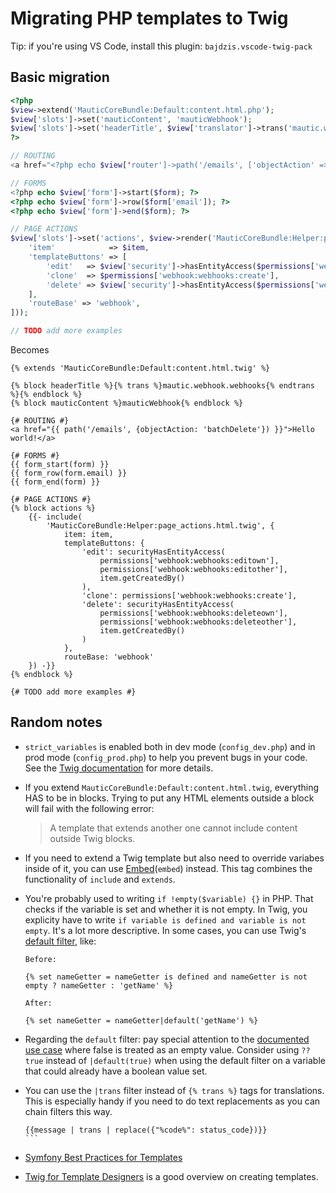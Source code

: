 # Migrating PHP templates to Twig

Tip: if you're using VS Code, install this plugin: `bajdzis.vscode-twig-pack`

## Basic migration

```PHP
<?php
$view->extend('MauticCoreBundle:Default:content.html.php');
$view['slots']->set('mauticContent', 'mauticWebhook');
$view['slots']->set('headerTitle', $view['translator']->trans('mautic.webhook.webhooks'));
?>

// ROUTING
<a href="<?php echo $view['router']->path('/emails', ['objectAction' => 'batchDelete']); ?">Hello world!</a>

// FORMS
<?php echo $view['form']->start($form); ?>
<?php echo $view['form']->row($form['email']); ?>
<?php echo $view['form']->end($form); ?>

// PAGE ACTIONS
$view['slots']->set('actions', $view->render('MauticCoreBundle:Helper:page_actions.html.php', [
    'item'            => $item,
    'templateButtons' => [
        'edit'   => $view['security']->hasEntityAccess($permissions['webhook:webhooks:editown'], $permissions['webhook:webhooks:editother'], $item->getCreatedBy()),
        'clone'  => $permissions['webhook:webhooks:create'],
        'delete' => $view['security']->hasEntityAccess($permissions['webhook:webhooks:deleteown'], $permissions['webhook:webhooks:deleteown'], $item->getCreatedBy()),
    ],
    'routeBase' => 'webhook',
]));

// TODO add more examples
```

Becomes

```Twig
{% extends 'MauticCoreBundle:Default:content.html.twig' %}

{% block headerTitle %}{% trans %}mautic.webhook.webhooks{% endtrans %}{% endblock %}
{% block mauticContent %}mauticWebhook{% endblock %}

{# ROUTING #}
<a href="{{ path('/emails', {objectAction: 'batchDelete'}) }}">Hello world!</a>

{# FORMS #}
{{ form_start(form) }}
{{ form_row(form.email) }}
{{ form_end(form) }}

{# PAGE ACTIONS #}
{% block actions %}
    {{- include(
        'MauticCoreBundle:Helper:page_actions.html.twig', {
            item: item,
            templateButtons: {
                'edit': securityHasEntityAccess(
                    permissions['webhook:webhooks:editown'],
                    permissions['webhook:webhooks:editother'],
                    item.getCreatedBy()
                ),
                'clone': permissions['webhook:webhooks:create'],
                'delete': securityHasEntityAccess(
                    permissions['webhook:webhooks:deleteown'],
                    permissions['webhook:webhooks:deleteother'],
                    item.getCreatedBy()
                )
            },
            routeBase: 'webhook'
    }) -}}
{% endblock %}

{# TODO add more examples #}
```

## Random notes

- `strict_variables` is enabled both in dev mode (`config_dev.php`) and in prod mode (`config_prod.php`) to help you prevent bugs in your code. See the [Twig documentation](https://twig.symfony.com/doc/3.x/api.html#environment_options) for more details.
- If you extend `MauticCoreBundle:Default:content.html.twig`, everything HAS to be in blocks. Trying to put any HTML elements outside a block will fail with the following error:

    > A template that extends another one cannot include content outside Twig blocks.
- If you need to extend a Twig template but also need to override variabes inside of it, you can use [Embed](https://twig.symfony.com/doc/3.x/tags/embed.html)(`embed`) instead. This tag combines the functionality of `include` and `extends`.
- You're probably used to writing `if !empty($variable) {}` in PHP. That checks if the variable is set and whether it is not empty. In Twig, you explicity have to write `if variable is defined and variable is not empty`. It's a lot more descriptive. In some cases, you can use Twig's [default filter](https://twig.symfony.com/doc/3.x/filters/default.html), like:

    ```Twig
    Before:

    {% set nameGetter = nameGetter is defined and nameGetter is not empty ? nameGetter : 'getName' %}

    After:

    {% set nameGetter = nameGetter|default('getName') %}

    ```
- Regarding the `default` filter: pay special attention to the [documented use case](https://twig.symfony.com/doc/3.x/filters/default.html) where false is treated as an empty value. Consider using `?? true` instead of `|default(true)` when using the default filter on a variable that could already have a boolean value set.
- You can use the `|trans` filter instead of `{% trans %}` tags for translations. This is especially handy if you need to do text replacements as you can chain filters this way.

    ````
    {{message | trans | replace({"%code%": status_code})}}
    ```
- [Symfony Best Practices for Templates](https://symfony.com/doc/current/best_practices.html#templates)
- [Twig for Template Designers](https://twig.symfony.com/doc/3.x/templates.html) is a good overview on creating templates.
